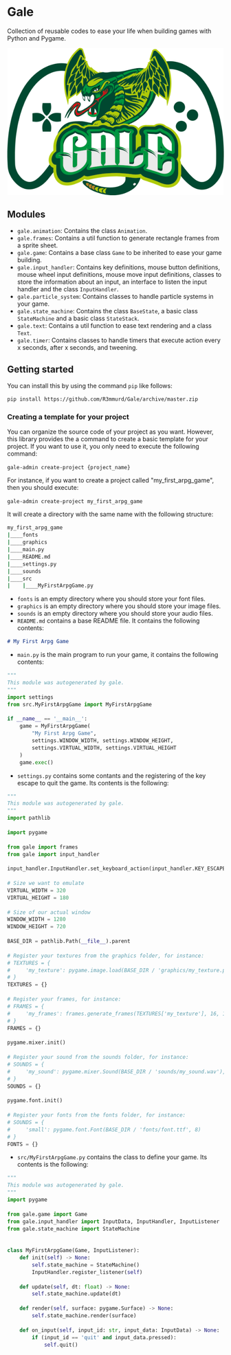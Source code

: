 # Gale

Collection of reusable codes to ease your life when building games
with Python and Pygame.

![logo](logo.png)
## Modules

 - `gale.animation`: Contains the class `Animation`.
 - `gale.frames`: Contains a util function to generate rectangle frames from a sprite sheet.
 - `gale.game`: Contains a base class `Game` to be inherited to ease your game building.
 - `gale.input_handler`: Contains key definitions, mouse button definitions, mouse wheel input 
 definitions, mouse move input definitions, classes to store the information about an input, an
 interface to listen the input handler and the class `InputHandler`.
 - `gale.particle_system`: Contains classes to handle particle systems in your game.
 - `gale.state_machine`: Contains the class `BaseState`, a basic class `StateMachine` and a basic
 class `StateStack`.
- `gale.text`: Contains a util function to ease text rendering and a class `Text`.
- `gale.timer`: Contains classes to handle timers that execute action every x seconds, after x seconds, and tweening.

## Getting started

You can install this by using the command `pip` like follows:

```bash
pip install https://github.com/R3mmurd/Gale/archive/master.zip
```

### Creating a template for your project

You can organize the source code of your project as you want. However, this library provides
the a command to create a basic template for your project. If you want to use it, you only need
to execute the following command:

`gale-admin create-project {project_name}`

For instance, if you want to create a project called "my_first_arpg_game", then you should
execute:

`gale-admin create-project my_first_arpg_game`

It will create a directory with the same name with the following structure:

```bash
my_first_arpg_game
|____fonts
|____graphics
|____main.py
|____README.md
|____settings.py
|____sounds
|____src
|    |____MyFirstArpgGame.py
```

- `fonts` is an empty directory where you should store your font files.
- `graphics` is an empty directory where you should store your image files.
- `sounds` is an empty directory where you should store your audio files.
- `README.md` contains a base README file. It contains the following contents:

```markdown
# My First Arpg Game
```

- `main.py` is the main program to run your game, it contains the following contents:

```python
"""
This module was autogenerated by gale.
"""
import settings
from src.MyFirstArpgGame import MyFirstArpgGame

if __name__ == '__main__':
    game = MyFirstArpgGame(
        "My First Arpg Game",
        settings.WINDOW_WIDTH, settings.WINDOW_HEIGHT,
        settings.VIRTUAL_WIDTH, settings.VIRTUAL_HEIGHT
    )
    game.exec()
```

- `settings.py` contains some contants and the registering of the key escape to quit the game.
Its contents is the following:

```python
"""
This module was autogenerated by gale.
"""
import pathlib

import pygame

from gale import frames
from gale import input_handler

input_handler.InputHandler.set_keyboard_action(input_handler.KEY_ESCAPE, 'quit')

# Size we want to emulate
VIRTUAL_WIDTH = 320
VIRTUAL_HEIGHT = 180

# Size of our actual window
WINDOW_WIDTH = 1280
WINDOW_HEIGHT = 720

BASE_DIR = pathlib.Path(__file__).parent

# Register your textures from the graphics folder, for instance:
# TEXTURES = {
#     'my_texture': pygame.image.load(BASE_DIR / 'graphics/my_texture.png')
# }
TEXTURES = {}

# Register your frames, for instance:
# FRAMES = {
#     'my_frames': frames.generate_frames(TEXTURES['my_texture'], 16, 16)
# }
FRAMES = {}

pygame.mixer.init()

# Register your sound from the sounds folder, for instance:
# SOUNDS = {
#     'my_sound': pygame.mixer.Sound(BASE_DIR / 'sounds/my_sound.wav'),
# }
SOUNDS = {}

pygame.font.init()

# Register your fonts from the fonts folder, for instance:
# SOUNDS = {
#     'small': pygame.font.Font(BASE_DIR / 'fonts/font.ttf', 8)
# }
FONTS = {}
```

- `src/MyFirstArpgGame.py` contains the class to define your game. Its contents is the 
following:

```python
"""
This module was autogenerated by gale.
"""
import pygame

from gale.game import Game
from gale.input_handler import InputData, InputHandler, InputListener
from gale.state_machine import StateMachine


class MyFirstArpgGame(Game, InputListener):
    def init(self) -> None:
        self.state_machine = StateMachine()
        InputHandler.register_listener(self)

    def update(self, dt: float) -> None:
        self.state_machine.update(dt)

    def render(self, surface: pygame.Surface) -> None:
        self.state_machine.render(surface)

    def on_input(self, input_id: str, input_data: InputData) -> None:
        if (input_id == 'quit' and input_data.pressed):
            self.quit()
```